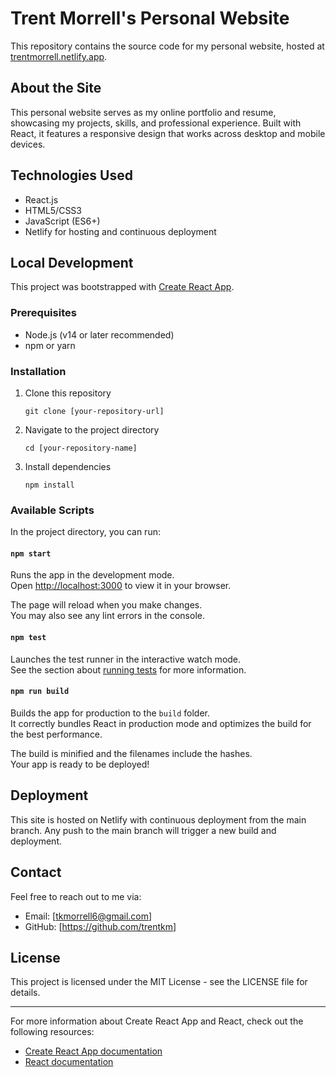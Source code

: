 # Trent Morrell's Personal Website

This repository contains the source code for my personal website, hosted at [trentmorrell.netlify.app](https://trentmorrell.netlify.app).

## About the Site

This personal website serves as my online portfolio and resume, showcasing my projects, skills, and professional experience. Built with React, it features a responsive design that works across desktop and mobile devices.

## Technologies Used

- React.js
- HTML5/CSS3
- JavaScript (ES6+)
- Netlify for hosting and continuous deployment

## Local Development

This project was bootstrapped with [Create React App](https://github.com/facebook/create-react-app).

### Prerequisites

- Node.js (v14 or later recommended)
- npm or yarn

### Installation

1. Clone this repository
   ```
   git clone [your-repository-url]
   ```

2. Navigate to the project directory
   ```
   cd [your-repository-name]
   ```

3. Install dependencies
   ```
   npm install
   ```

### Available Scripts

In the project directory, you can run:

#### `npm start`

Runs the app in the development mode.\
Open [http://localhost:3000](http://localhost:3000) to view it in your browser.

The page will reload when you make changes.\
You may also see any lint errors in the console.

#### `npm test`

Launches the test runner in the interactive watch mode.\
See the section about [running tests](https://facebook.github.io/create-react-app/docs/running-tests) for more information.

#### `npm run build`

Builds the app for production to the `build` folder.\
It correctly bundles React in production mode and optimizes the build for the best performance.

The build is minified and the filenames include the hashes.\
Your app is ready to be deployed!

## Deployment

This site is hosted on Netlify with continuous deployment from the main branch. Any push to the main branch will trigger a new build and deployment.

## Contact

Feel free to reach out to me via:
- Email: [tkmorrell6@gmail.com]
- GitHub: [https://github.com/trentkm]

## License

This project is licensed under the MIT License - see the LICENSE file for details.

---

For more information about Create React App and React, check out the following resources:

- [Create React App documentation](https://facebook.github.io/create-react-app/docs/getting-started)
- [React documentation](https://reactjs.org/)